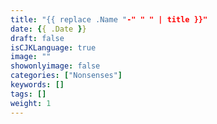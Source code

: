 ```yaml
---
title: "{{ replace .Name "-" " " | title }}"
date: {{ .Date }}
draft: false
isCJKLanguage: true
image: ""
showonlyimage: false
categories: ["Nonsenses"]
keywords: []
tags: []
weight: 1
---
```

